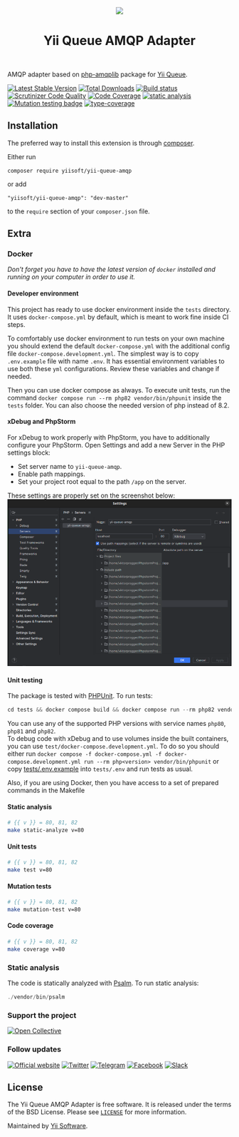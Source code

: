 <p align="center">
    <a href="https://github.com/yiisoft" target="_blank">
        <img src="https://github.com/yiisoft.png" height="100px">
    </a>
    <h1 align="center">Yii Queue AMQP Adapter</h1>
    <br>
</p>

AMQP adapter based on [php-amqplib](https://github.com/php-amqplib/php-amqplib) package for [Yii Queue](https://github.com/yiisoft/yii-queue).

[![Latest Stable Version](https://poser.pugx.org/yiisoft/yii-queue-amqp/v/stable.png)](https://packagist.org/packages/yiisoft/yii-queue-amqp)
[![Total Downloads](https://poser.pugx.org/yiisoft/yii-queue-amqp/downloads.png)](https://packagist.org/packages/yiisoft/yii-queue-amqp)
[![Build status](https://github.com/yiisoft/yii-queue-amqp/workflows/build/badge.svg)](https://github.com/yiisoft/yii-queue-amqp/actions?query=workflow%3Abuild)
[![Scrutinizer Code Quality](https://scrutinizer-ci.com/g/yiisoft/yii-queue-amqp/badges/quality-score.png?b=master)](https://scrutinizer-ci.com/g/yiisoft/yii-queue-amqp/?branch=master)
[![Code Coverage](https://scrutinizer-ci.com/g/yiisoft/yii-queue-amqp/badges/coverage.png?b=master)](https://scrutinizer-ci.com/g/yiisoft/yii-queue-amqp/?branch=master)
[![static analysis](https://github.com/yiisoft/yii-queue-amqp/workflows/static%20analysis/badge.svg)](https://github.com/yiisoft/yii-queue-amqp/actions?query=workflow%3A%22static+analysis%22)
[![Mutation testing badge](https://img.shields.io/endpoint?style=flat&url=https%3A%2F%2Fbadge-api.stryker-mutator.io%2Fgithub.com%2Fyiisoft%2Fyii-queue-amqp%2Fmaster)](https://dashboard.stryker-mutator.io/reports/github.com/yiisoft/yii-queue-amqp/master)
[![type-coverage](https://shepherd.dev/github/yiisoft/yii-queue-amqp/coverage.svg)](https://shepherd.dev/github/yiisoft/yii-queue-amqp)

## Installation

The preferred way to install this extension is through [composer](http://getcomposer.org/download/).

Either run

```shell
composer require yiisoft/yii-queue-amqp
```

or add

```
"yiisoft/yii-queue-amqp": "dev-master"
```

to the `require` section of your `composer.json` file.

## Extra

### Docker

_Don't forget you have to have the latest version of `docker` installed and running on your computer in order to use it._

#### Developer environment
This project has ready to use docker environment inside the `tests` directory.  
It uses `docker-compose.yml` by default, which is meant to work fine inside CI steps.

To comfortably use docker environment to run tests on your own machine you should extend the default
`docker-compose.yml` with the additional config file `docker-compose.development.yml`. The simplest way is
to copy `.env.example` file with name `.env`. It has essential environment variables to use both these `yml` configurations.
Review these variables and change if needed.

Then you can use docker compose as always. To execute unit tests, run the command
`docker compose run --rm php82 vendor/bin/phpunit` inside the `tests` folder.
You can also choose the needed version of php instead of 8.2.

#### xDebug and PhpStorm
For xDebug to work properly with PhpStorm, you have to additionally configure your PhpStorm.
Open Settings and add a new Server in the PHP settings block:
- Set server name to `yii-queue-amqp`.
- Enable path mappings.
- Set your project root equal to the path `/app` on the server.

These settings are properly set on the screenshot below:
![img.png](img.png)

#### Unit testing

The package is tested with [PHPUnit](https://phpunit.de/). To run tests:

```php
cd tests && docker compose build && docker compose run --rm php82 vendor/bin/phpunit
```

You can use any of the supported PHP versions with service names `php80`, `php81` and `php82`.  
To debug code with xDebug and to use volumes inside the built containers, you can use
`test/docker-compose.development.yml`. To do so you should either run
`docker compose -f docker-compose.yml -f docker-compose.development.yml run --rm php<version> vendor/bin/phpunit`
or copy [tests/.env.example](tests/.env.example) into `tests/.env` and run tests as usual.


Also, if you are using Docker, then you have access to a set of prepared commands in the Makefile

#### Static analysis

```bash
# {{ v }} = 80, 81, 82
make static-analyze v=80
```

#### Unit tests

```bash
# {{ v }} = 80, 81, 82
make test v=80
```

#### Mutation tests

```bash
# {{ v }} = 80, 81, 82
make mutation-test v=80
```

#### Code coverage

```bash
# {{ v }} = 80, 81, 82
make coverage v=80
```

### Static analysis

The code is statically analyzed with [Psalm](https://psalm.dev). To run static analysis:

```php
./vendor/bin/psalm
```

### Support the project

[![Open Collective](https://img.shields.io/badge/Open%20Collective-sponsor-7eadf1?logo=open%20collective&logoColor=7eadf1&labelColor=555555)](https://opencollective.com/yiisoft)

### Follow updates

[![Official website](https://img.shields.io/badge/Powered_by-Yii_Framework-green.svg?style=flat)](https://www.yiiframework.com/)
[![Twitter](https://img.shields.io/badge/twitter-follow-1DA1F2?logo=twitter&logoColor=1DA1F2&labelColor=555555?style=flat)](https://twitter.com/yiiframework)
[![Telegram](https://img.shields.io/badge/telegram-join-1DA1F2?style=flat&logo=telegram)](https://t.me/yii3en)
[![Facebook](https://img.shields.io/badge/facebook-join-1DA1F2?style=flat&logo=facebook&logoColor=ffffff)](https://www.facebook.com/groups/yiitalk)
[![Slack](https://img.shields.io/badge/slack-join-1DA1F2?style=flat&logo=slack)](https://yiiframework.com/go/slack)

## License

The Yii Queue AMQP Adapter is free software. It is released under the terms of the BSD License.
Please see [`LICENSE`](./LICENSE.md) for more information.

Maintained by [Yii Software](https://www.yiiframework.com/).
